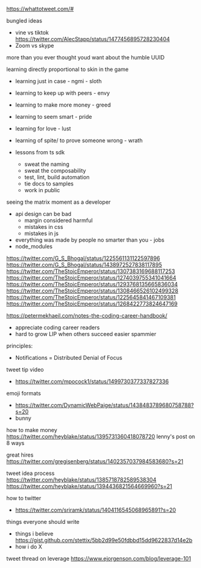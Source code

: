 
https://whattotweet.com/#


bungled ideas
- vine vs tiktok https://twitter.com/AlecStapp/status/1477456895728230404
- Zoom vs skype


more than you ever thought youd want about the humble UUID


learning directly proportional to skin in the game
- learning just in case - ngmi - sloth
- learning to keep up with peers - envy
- learning to make more money - greed
- learning to seem smart - pride
- learning for love - lust
- learning of spite/ to prove someone wrong - wrath

- lessons from ts sdk
	- sweat the naming
	- sweat the composability
	- test, lint, build automation
	- tie docs to samples
	- work in public


seeing the matrix moment as a developer
- api design can be bad 
	- margin considered harmful
	- mistakes in css
	- mistakes in js
- everything was made by people no smarter than you - jobs
- node_modules

https://twitter.com/G_S_Bhogal/status/1225561131122597896
https://twitter.com/G_S_Bhogal/status/1438972527838117895
https://twitter.com/TheStoicEmperor/status/1307383169688117253
https://twitter.com/TheStoicEmperor/status/1274039755341041664
https://twitter.com/TheStoicEmperor/status/1293768135665836034
https://twitter.com/TheStoicEmperor/status/1308466526102499328
https://twitter.com/TheStoicEmperor/status/1225645841467109381
https://twitter.com/TheStoicEmperor/status/1268422773824647169

https://petermekhaeil.com/notes-the-coding-career-handbook/
- appreciate coding career readers
- hard to grow LIP when others succeed easier spammier

principles:
- Notifications = Distributed Denial of Focus

tweet tip video
- https://twitter.com/mpocock1/status/1499730377337827336


emoji formats
- https://twitter.com/DynamicWebPaige/status/1438483789680758788?s=20
- bunny


how to make money
https://twitter.com/heyblake/status/1395731360418078720
lenny's post on 8 ways

great hires https://twitter.com/gregisenberg/status/1402357037984583680?s=21


tweet idea process https://twitter.com/heyblake/status/1385718782589538304 https://twitter.com/heyblake/status/1394436821564669960?s=21


how to twitter
- https://twitter.com/sriramk/status/1404116545068965891?s=20


things everyone should write
- things i believe https://gist.github.com/stettix/5bb2d99e50fdbbd15dd9622837d14e2b
- how i do X




tweet thread on leverage https://www.ejorgenson.com/blog/leverage-101